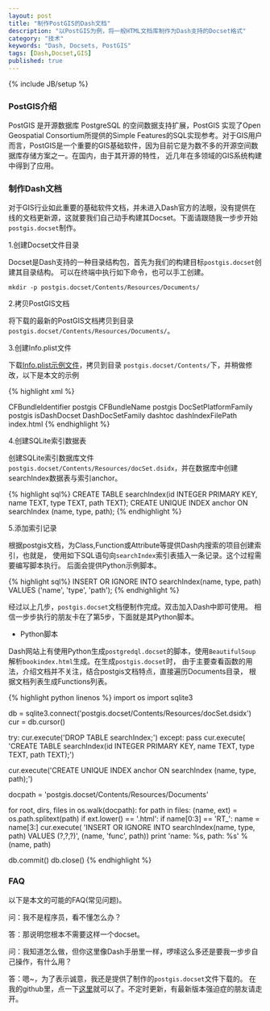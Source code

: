 ```yaml
---
layout: post
title: "制作PostGIS的Dash文档"
description: "以PostGIS为例，将一般HTML文档库制作为Dash支持的Docset格式"
category: "技术"
keywords: "Dash, Docsets, PostGIS"
tags: [Dash,Docset,GIS]
published: true
---
```

{% include JB/setup %}

### PostGIS介绍

PostGIS 是开源数据库 PostgreSQL 的空间数据支持扩展，PostGIS 实现了Open Geospatial Consortium所提供的Simple Features的SQL实现参考。对于GIS用户而言，PostGIS是一个重要的GIS基础软件，因为目前它是为数不多的开源空间数据库存储方案之一。在国内，由于其开源的特性，
近几年在多领域的GIS系统构建中得到了应用。

### 制作Dash文档

对于GIS行业如此重要的基础软件文档，并未进入Dash官方的法眼，没有提供在线的文档更新源，这就要我们自己动手构建其Docset。下面请跟随我一步步开始<code>postgis.docset</code>制作。

1.创建Docset文件目录

Docset是Dash支持的一种目录结构包，首先为我们的构建目标<code>postgis.docset</code>创建其目录结构。
可以在终端中执行如下命令，也可以手工创建。

    mkdir -p postgis.docset/Contents/Resources/Documents/

2.拷贝PostGIS文档

将下载的最新的PostGIS文档拷贝到目录<code>postgis.docset/Contents/Resources/Documents/</code>。

3.创建Info.plist文件

下载[Info.plist示例文件](http://kapeli.com/dash_resources/Info.plist)，拷贝到目录
<code>postgis.docset/Contents/</code>下，并稍做修改，以下是本文的示例

{% highlight xml %}
<?xml version="1.0" encoding="UTF-8"?>
<!DOCTYPE plist PUBLIC "-//Apple//DTD PLIST 1.0//EN" "http://www.apple.com/DTDs/PropertyList-1.0.dtd">
<plist version="1.0">
<dict>
    <key>CFBundleIdentifier</key>
    <string>postgis</string>
    <key>CFBundleName</key>
    <string>postgis</string>
    <key>DocSetPlatformFamily</key>
    <string>postgis</string>
    <key>isDashDocset</key>
    <true/>
    <key>DashDocSetFamily</key>
    <string>dashtoc</string>
    <key>dashIndexFilePath</key>
    <string>index.html</string>
</dict>
</plist>
{% endhighlight %}

4.创建SQLite索引数据表

创建SQLite索引数据库文件<code>postgis.docset/Contents/Resources/docSet.dsidx</code>，并在数据库中创建searchIndex数据表与索引anchor。

{% highlight sql%}
CREATE TABLE searchIndex(id INTEGER PRIMARY KEY, name TEXT, type TEXT, path TEXT);
CREATE UNIQUE INDEX anchor ON searchIndex (name, type, path);
{% endhighlight %}

5.添加索引记录

根据postgis文档，为Class,Function或Attribute等提供Dash内搜索的项目创建索引，也就是，
使用如下SQL语句向<code>searchIndex</code>索引表插入一条记录。这个过程需要编写脚本执行。
后面会提供Python示例脚本。

{% highlight sql%}
INSERT OR IGNORE INTO searchIndex(name, type, path) VALUES ('name', 'type', 'path');
{% endhighlight %}

经过以上几步，<code>postgis.docset</code>文档便制作完成。双击加入Dash中即可使用。
相信一步步执行的朋友卡在了第5步，下面就是其Python脚本。

* Python脚本

Dash网站上有使用Python生成`postgredql.docset`的脚本，使用`BeautifulSoup`解析`bookindex.html`生成。在生成`postgis.docset`时，
由于主要查看函数的用法，介绍文档并不关注，结合postgis文档特点，直接遍历Documents目录，
根据文档列表生成Functions列表。

{% highlight python linenos %}
import os
import sqlite3

db = sqlite3.connect('postgis.docset/Contents/Resources/docSet.dsidx')
cur = db.cursor()

try:
    cur.execute('DROP TABLE searchIndex;')
except:
    pass
cur.execute(
    'CREATE TABLE searchIndex(id INTEGER PRIMARY KEY, name TEXT, type TEXT, path TEXT);')

cur.execute('CREATE UNIQUE INDEX anchor ON searchIndex (name, type, path);')

docpath = 'postgis.docset/Contents/Resources/Documents'

for root, dirs, files in os.walk(docpath):
    for path in files:
        (name, ext) = os.path.splitext(path)
        if ext.lower() == '.html':
            if name[0:3] == 'RT_':
                name = name[3:]
            cur.execute(
                'INSERT OR IGNORE INTO searchIndex(name, type, path) VALUES (?,?,?)', (name, 'func', path))
            print 'name: %s, path: %s' % (name, path)

db.commit()
db.close()
{% endhighlight %}


### FAQ
以下是本文的可能的FAQ(常见问题)。

问：我不是程序员，看不懂怎么办？

答：那说明您根本不需要这样一个docset。

问：我知道怎么做，但你这里像Dash手册里一样，啰嗦这么多还是要我一步步自己操作，有什么用？

答：嗯~，为了表示诚意，我还是提供了制作的<code>postgis.docset</code>文件下载的。
在我的github里，点一下[这里](https://github.com/sw897/docset_postgis)就可以了。不定时更新，有最新版本强迫症的朋友请走开。








